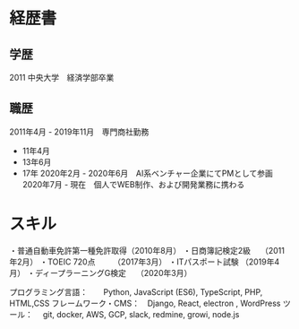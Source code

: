 # 経歴書

## 学歴
2011 中央大学　経済学部卒業

## 職歴
2011年4月 - 2019年11月　専門商社勤務
  - 11年4月
  - 13年6月
  - 17年
2020年2月 - 2020年6月　AI系ベンチャー企業にてPMとして参画
2020年7月 - 現在　個人でWEB制作、および開発業務に携わる

# スキル
・普通自動車免許第一種免許取得（2010年8月）
・日商簿記検定2級　                （2011年2月）
・TOEIC 720点　　                 （2017年3月）
・ITパスポート試験                  （2019年4月）
・ディープラーニングG検定　    （2020年3月）

プログラミング言語：　　Python, JavaScript (ES6), TypeScript, PHP, HTML,CSS 
フレームワーク・CMS：　Django, React, electron , WordPress
ツール：　 git, docker, AWS, GCP, slack, redmine, growi, node.js

